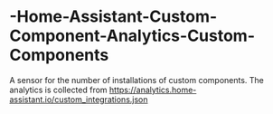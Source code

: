 # -Home-Assistant-Custom-Component-Analytics-Custom-Components
A sensor for the number of installations of custom components. The analytics is collected from https://analytics.home-assistant.io/custom_integrations.json
